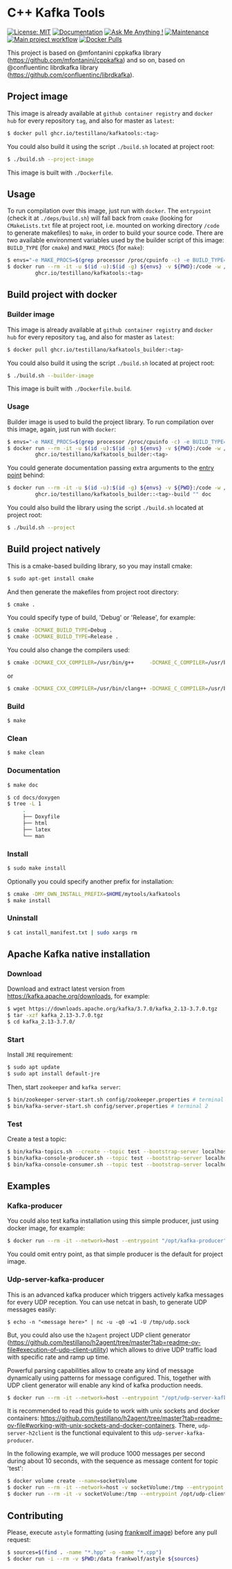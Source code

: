 # C++ Kafka Tools

[![License: MIT](https://img.shields.io/badge/License-MIT-yellow.svg)](https://opensource.org/licenses/MIT)
[![Documentation](https://codedocs.xyz/testillano/kafka-tools.svg)](https://codedocs.xyz/testillano/kafka-tools/index.html)
[![Ask Me Anything !](https://img.shields.io/badge/Ask%20me-anything-1abc9c.svg)](https://github.com/testillano)
[![Maintenance](https://img.shields.io/badge/Maintained%3F-yes-green.svg)](https://github.com/testillano/kafkatools/graphs/commit-activity)
[![Main project workflow](https://github.com/testillano/kafka-tools/actions/workflows/ci.yml/badge.svg)](https://github.com/testillano/kafka-tools/actions/workflows/ci.yml)
[![Docker Pulls](https://img.shields.io/docker/pulls/testillano/kafkatools.svg)](https://github.com/testillano/kafka-tools/pkgs/container/kafkatools)

This project is based on @mfontanini cppkafka library (https://github.com/mfontanini/cppkafka) and so on, based on @confluentinc librdkafka library (https://github.com/confluentinc/librdkafka).

## Project image

This image is already available at `github container registry` and `docker hub` for every repository `tag`, and also for master as `latest`:

```bash
$ docker pull ghcr.io/testillano/kafkatools:<tag>
```

You could also build it using the script `./build.sh` located at project root:


```bash
$ ./build.sh --project-image
```

This image is built with `./Dockerfile`.

## Usage

To run compilation over this image, just run with `docker`. The `entrypoint` (check it at `./deps/build.sh`) will fall back from `cmake` (looking for `CMakeLists.txt` file at project root, i.e. mounted on working directory `/code` to generate makefiles) to `make`, in order to build your source code. There are two available environment variables used by the builder script of this image: `BUILD_TYPE` (for `cmake`) and `MAKE_PROCS` (for `make`):

```bash
$ envs="-e MAKE_PROCS=$(grep processor /proc/cpuinfo -c) -e BUILD_TYPE=Release"
$ docker run --rm -it -u $(id -u):$(id -g) ${envs} -v ${PWD}:/code -w /code \
         ghcr.io/testillano/kafkatools:<tag>
```

## Build project with docker

### Builder image

This image is already available at `github container registry` and `docker hub` for every repository `tag`, and also for master as `latest`:

```bash
$ docker pull ghcr.io/testillano/kafkatools_builder:<tag>
```

You could also build it using the script `./build.sh` located at project root:


```bash
$ ./build.sh --builder-image
```

This image is built with `./Dockerfile.build`.

### Usage

Builder image is used to build the project library. To run compilation over this image, again, just run with `docker`:

```bash
$ envs="-e MAKE_PROCS=$(grep processor /proc/cpuinfo -c) -e BUILD_TYPE=Release"
$ docker run --rm -it -u $(id -u):$(id -g) ${envs} -v ${PWD}:/code -w /code \
         ghcr.io/testillano/kafkatools_builder:<tag>
```

You could generate documentation passing extra arguments to the [entry point](https://github.com/testillano/kafkatools/blob/master/deps/build.sh) behind:

```bash
$ docker run --rm -it -u $(id -u):$(id -g) ${envs} -v ${PWD}:/code -w /code \
         ghcr.io/testillano/kafkatools_builder::<tag>-build "" doc
```

You could also build the library using the script `./build.sh` located at project root:


```bash
$ ./build.sh --project
```

## Build project natively

This is a cmake-based building library, so you may install cmake:

```bash
$ sudo apt-get install cmake
```

And then generate the makefiles from project root directory:

```bash
$ cmake .
```

You could specify type of build, 'Debug' or 'Release', for example:

```bash
$ cmake -DCMAKE_BUILD_TYPE=Debug .
$ cmake -DCMAKE_BUILD_TYPE=Release .
```

You could also change the compilers used:

```bash
$ cmake -DCMAKE_CXX_COMPILER=/usr/bin/g++     -DCMAKE_C_COMPILER=/usr/bin/gcc
```
or

```bash
$ cmake -DCMAKE_CXX_COMPILER=/usr/bin/clang++ -DCMAKE_C_COMPILER=/usr/bin/clang
```

### Build

```bash
$ make
```

### Clean

```bash
$ make clean
```

### Documentation

```bash
$ make doc
```

```bash
$ cd docs/doxygen
$ tree -L 1
     .
     ├── Doxyfile
     ├── html
     ├── latex
     └── man
```

### Install

```bash
$ sudo make install
```

Optionally you could specify another prefix for installation:

```bash
$ cmake -DMY_OWN_INSTALL_PREFIX=$HOME/mytools/kafkatools
$ make install
```

### Uninstall

```bash
$ cat install_manifest.txt | sudo xargs rm
```

## Apache Kafka native installation

### Download

Download and extract latest version from https://kafka.apache.org/downloads, for example:

```bash
$ wget https://downloads.apache.org/kafka/3.7.0/kafka_2.13-3.7.0.tgz
$ tar -xzf kafka_2.13-3.7.0.tgz
$ cd kafka_2.13-3.7.0/
```

### Start

Install `JRE` requirement:

```bash
$ sudo apt update
$ sudo apt install default-jre
```

Then, start `zookeeper` and `kafka server`:

```bash
$ bin/zookeeper-server-start.sh config/zookeeper.properties # terminal 1
$ bin/kafka-server-start.sh config/server.properties # terminal 2
```

### Test

Create a test a topic:

```bash
$ bin/kafka-topics.sh --create --topic test --bootstrap-server localhost:9092 --replication-factor 1 --partitions 1
$ bin/kafka-console-producer.sh --topic test --bootstrap-server localhost:9092 # terminal 1
$ bin/kafka-console-consumer.sh --topic test --bootstrap-server localhost:9092 --from-beginning # terminal 2
```

## Examples

### Kafka-producer

You could also test kafka installation using this simple producer, just using docker image, for example:

```bash
$ docker run --rm -it --network=host --entrypoint "/opt/kafka-producer" ghcr.io/testillano/kafkatools:latest --help
```

You could omit entry point, as that simple producer is the default for project image.

### Udp-server-kafka-producer

This is an advanced kafka producer which triggers actively kafka messages for every UDP reception. You can use netcat in bash, to generate UDP messages easily:

```
$ echo -n "<message here>" | nc -u -q0 -w1 -U /tmp/udp.sock
```

But, you could also use the `h2agent` project UDP client generator (https://github.com/testillano/h2agent/tree/master?tab=readme-ov-file#execution-of-udp-client-utility) which allows to drive UDP traffic load with specific rate and ramp up time.

Powerful parsing capabilities allow to create any kind of message dynamically using patterns for message configured. This, together with UDP client generator will enable any kind of kafka production needs.

```bash
$ docker run --rm -it --network=host --entrypoint "/opt/udp-server-kafka-producer" ghcr.io/testillano/kafkatools:latest --help
```

It is recommended to read this guide to work with unix sockets and docker containers: https://github.com/testillano/h2agent/tree/master?tab=readme-ov-file#working-with-unix-sockets-and-docker-containers. There, `udp-server-h2client` is the functional equivalent to this `udp-server-kafka-producer`.

In the following example, we will produce 1000 messages per second during about 10 seconds, with the sequence as message content for topic 'test':

```bash
$ docker volume create --name=socketVolume
$ docker run --rm -it --network=host -v socketVolume:/tmp --entrypoint /opt/udp-server-kafka-producer ghcr.io/testillano/kafkatools:latest -k /tmp/udp.sock --message @{udp} # terminal 1
$ docker run --rm -it -v socketVolume:/tmp --entrypoint /opt/udp-client ghcr.io/testillano/h2agent:latest -k /tmp/udp.sock --final 10000  --pattern "@{seq}" --eps 1000 # terminal 2
```

## Contributing

Please, execute `astyle` formatting (using [frankwolf image](https://hub.docker.com/r/frankwolf/astyle)) before any pull request:

```bash
$ sources=$(find . -name "*.hpp" -o -name "*.cpp")
$ docker run -i --rm -v $PWD:/data frankwolf/astyle ${sources}
```

